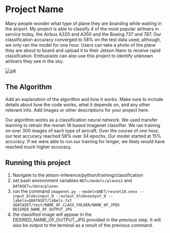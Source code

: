 # Project Name

Many people wonder what type of plane they are boarding while waiting in the airport. My project is able to classify 4 of the most popular airliners in service today, the Airbus A320 and A350 and the Boeing 737 and 787. Our classification accuracy converged to 58% on the test data used; although, we only ran the model for one hour. Users can take a photo of the plane they are about to board and upload it to their Jetson Nano to receive rapid classifcation. Enthusiasts can also use this project to identify unknown airliners they see in the sky.

![p8](https://github.com/user-attachments/assets/24c4c46b-70cc-4603-8aa6-4b12505c2275)

## The Algorithm

Add an explanation of the algorithm and how it works. Make sure to include details about how the code works, what it depends on, and any other relevant info. Add images or other descriptions for your project here. 

Our algorithm works as a classification neural network. We used transfer learning to retrain the resnet-18 based imagenet classifier. We ran training on over 300 images of each type of aircraft. Over the course of one hour, our test accuracy reached 58% over 34 epochs. Our model started at 15% accuracy. If we were able to run our training for longer, we likely would have reached much higher accuracy. 

## Running this project

1. Navigate to the jetson-inference/python/training/classification
2. set bash environment variables `NET=/models/planes2` and `DATASET=/data/planes`
3. run the command `imagenet.py --model=$NET/resnet18.onnx --input_blob=input_0 --output_blob=output_0 --labels=$DATASET/labels.txt $DATASET/test/NAME_OF_CLASS_FOLDER/NAME_OF_JPEG DESIRED_NAME_OF_OUTPUT_JPG`
4. the classified image will appear in the DESIRED_NAME_OF_OUTPUT_JPG provided in the previous step. It will also be output to the terminal as a result of the previous command.


